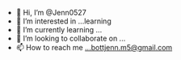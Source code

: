 - 👋 Hi, I’m @Jenn0527
- 👀 I’m interested in ...learning
- 🌱 I’m currently learning ...
- 💞️ I’m looking to collaborate on ...
- 📫 How to reach me ...bottjenn.m5@gmail.com

<!---
Jenn0527/Jenn0527 is a ✨ special ✨ repository because its `README.md` (this file) appears on your GitHub profile.
You can click the Preview link to take a look at your changes.
--->
